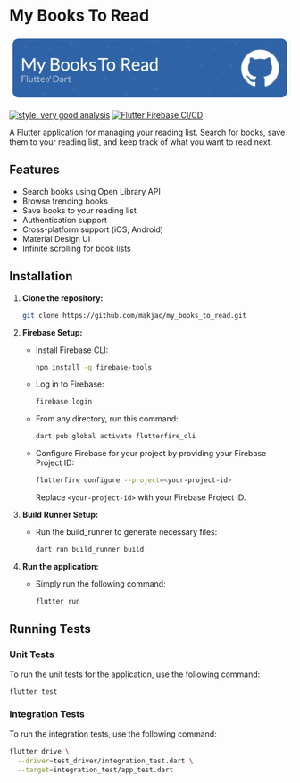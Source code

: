 # My Books To Read

![header][header_image_url]

[![style: very good analysis][very_good_analysis_badge]][very_good_analysis_link]
[![Flutter Firebase CI/CD][ci_badge]][ci_badge_link]

A Flutter application for managing your reading list. Search for books, save them to your reading list, and keep track of what you want to read next.

## Features

- Search books using Open Library API
- Browse trending books
- Save books to your reading list
- Authentication support
- Cross-platform support (iOS, Android)
- Material Design UI
- Infinite scrolling for book lists

## Installation

1. **Clone the repository:**

    ```sh
    git clone https://github.com/makjac/my_books_to_read.git
    ```

2. **Firebase Setup:**

    - Install Firebase CLI:

      ```sh
      npm install -g firebase-tools
      ```

    - Log in to Firebase:

      ```sh
      firebase login
      ```

    - From any directory, run this command:

        ```sh
        dart pub global activate flutterfire_cli
        ```

    - Configure Firebase for your project by providing your Firebase Project ID:

      ```sh
      flutterfire configure --project=<your-project-id>
      ```

      Replace `<your-project-id>` with your Firebase Project ID.

3. **Build Runner Setup:**

    - Run the build_runner to generate necessary files:

      ```sh
      dart run build_runner build
      ```

4. **Run the application:**

    - Simply run the following command:

      ```sh
      flutter run
      ```

## Running Tests

### Unit Tests

To run the unit tests for the application, use the following command:

```sh
flutter test
```

### Integration Tests

To run the integration tests, use the following command:

```sh
flutter drive \
  --driver=test_driver/integration_test.dart \
  --target=integration_test/app_test.dart
```

<!-- end:excluded_rules_table -->

[header_image_url]: https://raw.githubusercontent.com/makjac/images/refs/heads/main/My%20Books%20To%20Read/my_books_to_read.png

[ci_badge]: https://github.com/makjac/my_books_to_read/actions/workflows/build-and-test.yml/badge.svg
[ci_badge_link]: https://github.com/makjac/my_books_to_read/actions/workflows/build-and-test.yml

[very_good_analysis_badge]: https://img.shields.io/badge/style-very_good_analysis-B22C89.svg
[very_good_analysis_link]: https://pub.dev/packages/very_good_analysis
